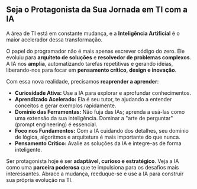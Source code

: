 ## Seja o Protagonista da Sua Jornada em TI com a IA

A área de TI está em constante mudança, e a **Inteligência Artificial** é o maior acelerador dessa transformação.

O papel do programador não é mais apenas escrever código do zero. Ele evoluiu para **arquiteto de soluções** e **resolvedor de problemas complexos**. A IA nos **amplia**, automatizando tarefas repetitivas e gerando ideias, liberando-nos para focar em **pensamento crítico, design e inovação**.

Com essa nova realidade, precisamos **reaprender a aprender**:

* **Curiosidade Ativa:** Use a IA para explorar e aprofundar conhecimentos.
* **Aprendizado Acelerado:** Ela é seu tutor, te ajudando a entender conceitos e gerar exemplos rapidamente.
* **Domínio das Ferramentas:** Não fuja das IAs; aprenda a usá-las como uma extensão da sua inteligência. Dominar a "arte de perguntar" (prompt engineering) é essencial.
* **Foco nos Fundamentos:** Com a IA cuidando dos detalhes, seu domínio de lógica, algoritmos e arquitetura é mais importante do que nunca.
* **Pensamento Crítico:** Avalie as soluções da IA e integre-as de forma inteligente.

Ser protagonista hoje é ser **adaptável, curioso e estratégico**. Veja a IA como uma **parceira poderosa** que te impulsiona para os desafios mais interessantes. Abrace a mudança, reeduque-se e use a IA para construir sua própria evolução na TI.
